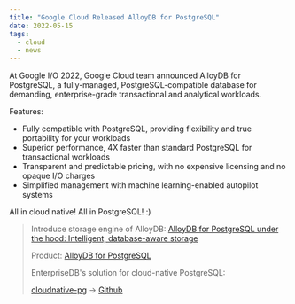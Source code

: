 ```yaml
---
title: "Google Cloud Released AlloyDB for PostgreSQL"
date: 2022-05-15
tags:
  - cloud
  - news
---
```


At Google I/O 2022, Google Cloud team announced AlloyDB for PostgreSQL, a
fully-managed, PostgreSQL-compatible database for demanding, enterprise-grade
transactional and analytical workloads.

Features:

- Fully compatible with PostgreSQL, providing flexibility and true portability
  for your workloads
- Superior performance, 4X faster than standard PostgreSQL for transactional
  workloads
- Transparent and predictable pricing, with no expensive licensing and no opaque
  I/O charges
- Simplified management with machine learning-enabled autopilot systems

All in cloud native! All in PostgreSQL! :)

> Introduce storage engine of AlloyDB:
> [AlloyDB for PostgreSQL under the hood: Intelligent, database-aware storage](https://cloud.google.com/blog/products/databases/alloydb-for-postgresql-intelligent-scalable-storage)
>
> Product: [AlloyDB for PostgreSQL](https://cloud.google.com/alloydb)
>
> EnterpriseDB's solution for cloud-native PostgreSQL:
>
> [cloudnative-pg](https://cloudnative-pg.io/) ->
> [Github](https://github.com/cloudnative-pg/cloudnative-pg)
